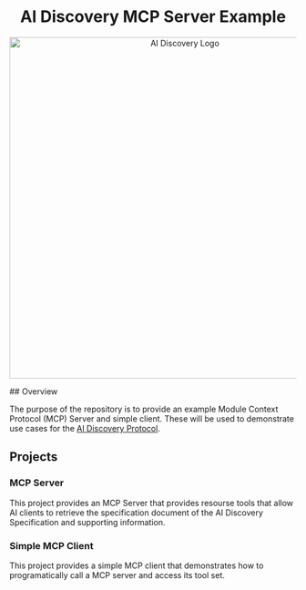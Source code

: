 <h1 align="center">AI Discovery MCP Server Example</h1>

<p align="center">
  <img src="../public/ai_discovery_logo_w.png" alt="AI Discovery Logo" width="600">
</p>
## Overview

The purpose of the repository is to provide an example Module Context Protocol (MCP) Server and simple client. These will be used to demonstrate use cases for the [AI Discovery Protocol](https://github.com/1155project/ai_discovery_specification).

## Projects

### MCP Server
This project provides an MCP Server that provides resourse tools that allow AI clients to retrieve the specification document of the AI Discovery Specification and supporting information.

### Simple MCP Client
This project provides a simple MCP client that demonstrates how to programatically call a MCP server and access its tool set.
